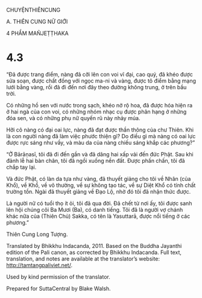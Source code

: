 CHUYỆNTHIÊNCUNG

A. THIÊN CUNG NỮ GIỚI

4 PHẨM MAÑJEṬṬHAKA

# 4.3

“Đã được trang điểm, nàng đã cỡi lên con voi vĩ đại, cao quý, đã khéo được sửa soạn, được chất đống với ngọc ma-ni và vàng, được tô điểm bằng mạng lưới bằng vàng, rồi đã đi đến nơi đây theo đường không trung, ở trên bầu trời.

Có những hồ sen với nước trong sạch, khéo nở rộ hoa, đã được hóa hiện ra ở hai ngà của con voi, có những nhóm nhạc cụ được phân hạng ở những đóa sen, và có những phụ nữ quyến rũ này nhảy múa.

Hỡi cô nàng có đại oai lực, nàng đã đạt được thần thông của chư Thiên. Khi là con người nàng đã làm việc phước thiện gì? Do điều gì mà nàng có oai lực được rực sáng như vầy, và màu da của nàng chiếu sáng khắp các phương?”

“Ở Bārāṇasī, tôi đã đi đến gần và đã dâng hai xấp vải đến đức Phật. Sau khi đảnh lễ hai bàn chân, tôi đã ngồi xuống nền đất. Được phấn chấn, tôi đã chắp tay lại.

Và đức Phật, có làn da tựa như vàng, đã thuyết giảng cho tôi về Nhân (của Khổ), về Khổ, về vô thường, về sự không tạo tác, về sự Diệt Khổ có tính chất trường tồn. Ngài đã thuyết giảng về Đạo Lộ, nhờ đó tôi đã nhận thức được.

Là người nữ có tuổi thọ ít ỏi, tôi đã qua đời. Đã chết từ nơi ấy, tôi được sanh lên hội chúng cõi Ba Mươi (Ba), có danh tiếng. Tôi đã là người vợ chánh khác nữa của (Thiên Chủ) Sakka, có tên là Yasuttarā, được nổi tiếng ở các phương.”

Thiên Cung Long Tượng.

Translated by Bhikkhu Indacanda, 2011. Based on the Buddha Jayanthi edition of the Pali canon, as corrected by Bhikkhu Indacanda. Full text, translation, and notes are available at the translator’s website: http://tamtangpaliviet.net/.

Used by kind permission of the translator.

Prepared for SuttaCentral by Blake Walsh.